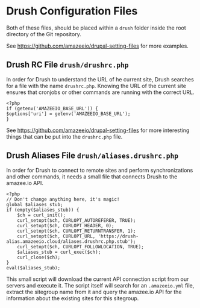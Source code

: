 # Drush Configuration Files

Both of these files, should be placed within a `drush` folder inside the root directory of the Git repository.

See https://github.com/amazeeio/drupal-setting-files for more examples.

## Drush RC File `drush/drushrc.php`

In order for Drush to understand the URL of he current site, Drush searches for a file with the name `drushrc.php`. Knowing the URL of the current site ensures that cronjobs or other commands are running with the correct URL.

```
<?php
if (getenv('AMAZEEIO_BASE_URL')) {
$options['uri'] = getenv('AMAZEEIO_BASE_URL');
}
```

See https://github.com/amazeeio/drupal-setting-files for more interesting things that can be put into the `drushrc.php` file.

## Drush Aliases File `drush/aliases.drushrc.php`

In order for Drush to connect to remote sites and perform synchronizations and other commands, it needs a small file that connects Drush to the amazee.io API.

```
<?php
// Don't change anything here, it's magic!
global $aliases_stub;
if (empty($aliases_stub)) {
    $ch = curl_init();
    curl_setopt($ch, CURLOPT_AUTOREFERER, TRUE);
    curl_setopt($ch, CURLOPT_HEADER, 0);
    curl_setopt($ch, CURLOPT_RETURNTRANSFER, 1);
    curl_setopt($ch, CURLOPT_URL, 'https://drush-alias.amazeeio.cloud/aliases.drushrc.php.stub');
    curl_setopt($ch, CURLOPT_FOLLOWLOCATION, TRUE);
    $aliases_stub = curl_exec($ch);
    curl_close($ch);
}
eval($aliases_stub);
```

This small script will download the current API connection script from our servers and execute it. The script itself will search for an `.amazeeio.yml` file, extract the sitegroup name from it and query the amazee.io API for the information about the existing sites for this sitegroup.
